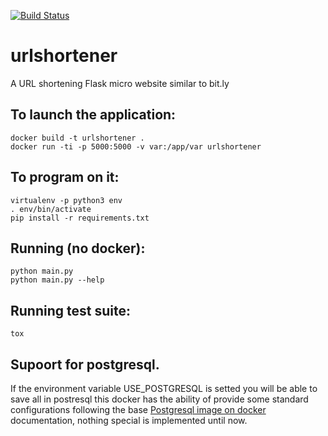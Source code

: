 [![Build Status](https://travis-ci.org/Vauxoo/urlshortener.svg?branch=master)](https://travis-ci.org/Vauxoo/urlshortener)

# urlshortener
A URL shortening Flask micro website similar to bit.ly 

## To launch the application:

    docker build -t urlshortener .
    docker run -ti -p 5000:5000 -v var:/app/var urlshortener

## To program on it:

    virtualenv -p python3 env
    . env/bin/activate
    pip install -r requirements.txt

## Running (no docker):

    python main.py
    python main.py --help

## Running test suite:

    tox

## Supoort for postgresql.

If the environment variable USE_POSTGRESQL is setted you will be able to save all in postresql
this docker has the ability of provide some standard configurations following
the base [Postgresql image on docker](https://docs.docker.com/engine/examples/postgresql_service/)
documentation, nothing special is implemented until now.
